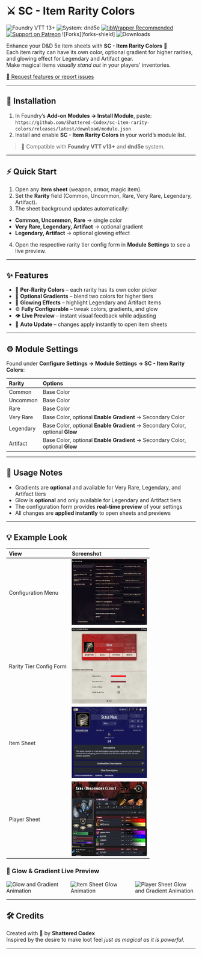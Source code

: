 # ⚔️ SC - Item Rarity Colors

![Foundry VTT 13+](https://img.shields.io/badge/Foundry%20VTT-13%2B-orange?logo=foundry-vtt&logoColor=white)
![System: dnd5e](https://img.shields.io/badge/System-dnd5e-blue)
[![libWrapper Recommended](https://img.shields.io/badge/libWrapper-Recommended-8A2BE2)](https://github.com/ruipin/fvtt-lib-wrapper)
[![Support on Patreon](https://img.shields.io/badge/Patreon-Shattered%20Codex-FF424D?logo=patreon&logoColor=white)](https://www.patreon.com/c/shatteredcodex)
![Forks][forks-shield]
![Downloads](https://img.shields.io/github/downloads/Shattered-Codex/sc-simple-sockets/total)

Enhance your D&D 5e item sheets with **SC - Item Rarity Colors** 🎨  
Each item rarity can have its own color, optional gradient for higher rarities, and glowing effect for Legendary and Artifact gear.  
Make magical items *visually stand out* in your players' inventories.

[🧩 Request features or report issues](https://github.com/Shattered-Codex/sc-item-rarity-colors/issues)

---

## 🧭 Installation

1. In Foundry’s **Add-on Modules → Install Module**, paste:
   `https://github.com/Shattered-Codex/sc-item-rarity-colors/releases/latest/download/module.json`
2. Install and enable **SC - Item Rarity Colors** in your world’s module list.

> 🧠 Compatible with **Foundry VTT v13+** and **dnd5e** system.

---

## ⚡ Quick Start

1. Open any **item sheet** (weapon, armor, magic item).  
2. Set the **Rarity** field (Common, Uncommon, Rare, Very Rare, Legendary, Artifact).  
3. The sheet background updates automatically:
- **Common, Uncommon, Rare** → single color  
- **Very Rare, Legendary, Artifact** → optional gradient  
- **Legendary, Artifact** → optional glowing effect  
4. Open the respective rarity tier config form in **Module Settings** to see a live preview.

---

## ✨ Features

- 🎨 **Per-Rarity Colors** – each rarity has its own color picker  
- 🌈 **Optional Gradients** – blend two colors for higher tiers  
- 💫 **Glowing Effects** – highlight Legendary and Artifact items  
- ⚙️ **Fully Configurable** – tweak colors, gradients, and glow  
- 👁️ **Live Preview** – instant visual feedback while adjusting  
- 🔄 **Auto Update** – changes apply instantly to open item sheets  

---

## ⚙️ Module Settings

Found under **Configure Settings → Module Settings → SC - Item Rarity Colors**:

| Rarity | Options |
|:--------|:---------|
| Common | Base Color |
| Uncommon | Base Color |
| Rare | Base Color |
| Very Rare | Base Color, optional **Enable Gradient** → Secondary Color |
| Legendary | Base Color, optional **Enable Gradient** → Secondary Color, optional **Glow** |
| Artifact | Base Color, optional **Enable Gradient** → Secondary Color, optional **Glow** |

---

## 🧩 Usage Notes

- Gradients are **optional** and available for Very Rare, Legendary, and Artifact tiers  
- Glow is **optional** and only available for Legendary and Artifact tiers  
- The configuration form provides **real-time preview** of your settings  
- All changes are **applied instantly** to open sheets and previews  

---

## 💡 Example Look

| View | Screenshot |
|:------|:------------|
| Configuration Menu | <img src="./.screenshots/configuration-menu.png" alt="Configuration Menu" width="200"/> |
| Rarity Tier Config Form | <img src="./.screenshots/item-rarity-tier-config-form.png" alt="Rarity Tier Form" width="200"/> |
| Item Sheet | <img src="./.screenshots/item-sheet.png" alt="Item Sheet" width="200"/> |
| Player Sheet | <img src="./.screenshots/player-sheet.png" alt="Player Sheet" width="200"/> |

### 🌈 Glow & Gradient Live Preview
<div style="display:flex; gap:10px;">
  <img src="./.screenshots/gradient&glow.gif" alt="Glow and Gradient Animation" width="200" />
  <img src="./.screenshots/itemsheetglow.gif" alt="Item Sheet Glow Animation" width="200" />
  <img src="./.screenshots/playersheetglow.gif" alt="Player Sheet Glow and Gradient Animation" width="200" />
</div>

---

## 🛠️ Credits

Created with 💛 by **Shattered Codex**  
Inspired by the desire to make loot feel *just as magical as it is powerful*.

---

